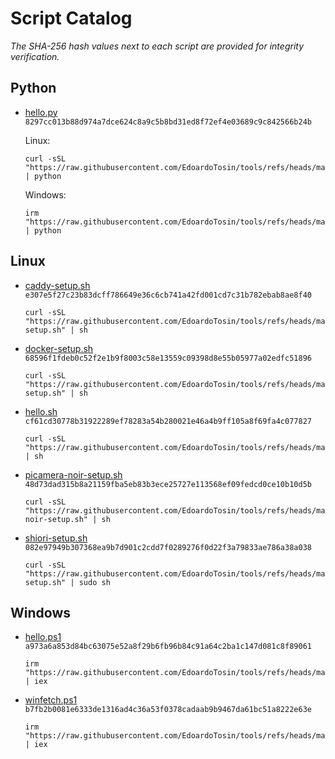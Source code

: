 # Script Catalog

_The SHA-256 hash values next to each script are provided for integrity verification._

## Python

- [hello.py](script/hello.py) `8297cc013b88d974a7dce624c8a9c5b8bd31ed8f72ef4e03689c9c842566b24b`

  Linux:

  ```
  curl -sSL "https://raw.githubusercontent.com/EdoardoTosin/tools/refs/heads/main/script/hello.py" | python
  ```

  Windows:

  ```
  irm "https://raw.githubusercontent.com/EdoardoTosin/tools/refs/heads/main/script/hello.py" | python
  ```

## Linux

- [caddy-setup.sh](script/caddy-setup.sh) `e307e5f27c23b83dcff786649e36c6cb741a42fd001cd7c31b782ebab8ae8f40`

  ```
  curl -sSL "https://raw.githubusercontent.com/EdoardoTosin/tools/refs/heads/main/script/caddy-setup.sh" | sh
  ```

- [docker-setup.sh](script/docker-setup.sh) `68596f1fdeb0c52f2e1b9f8003c58e13559c09398d8e55b05977a02edfc51896`

  ```
  curl -sSL "https://raw.githubusercontent.com/EdoardoTosin/tools/refs/heads/main/script/docker-setup.sh" | sh
  ```

- [hello.sh](script/hello.sh) `cf61cd30778b31922289ef78283a54b280021e46a4b9ff105a8f69fa4c077827`

  ```
  curl -sSL "https://raw.githubusercontent.com/EdoardoTosin/tools/refs/heads/main/script/hello.sh" | sh
  ```

- [picamera-noir-setup.sh](script/picamera-noir-setup.sh) `48d73dad315b8a21159fba5eb83b3ece25727e113568ef09fedcd0ce10b10d5b`

  ```
  curl -sSL "https://raw.githubusercontent.com/EdoardoTosin/tools/refs/heads/main/script/picamera-noir-setup.sh" | sh
  ```

- [shiori-setup.sh](script/shiori-setup.sh) `082e97949b307368ea9b7d901c2cdd7f0289276f0d22f3a79833ae786a38a038`

  ```
  curl -sSL "https://raw.githubusercontent.com/EdoardoTosin/tools/refs/heads/main/script/shiori-setup.sh" | sudo sh
  ```

## Windows

- [hello.ps1](script/hello.ps1) `a973a6a853d84bc63075e52a8f29b6fb96b84c91a64c2ba1c147d081c8f89061`

  ```
  irm "https://raw.githubusercontent.com/EdoardoTosin/tools/refs/heads/main/script/hello.ps1" | iex
  ```

- [winfetch.ps1](script/winfetch.ps1) `b7fb2b0081e6333de1316ad4c36a53f0378cadaab9b9467da61bc51a8222e63e`

  ```
  irm "https://raw.githubusercontent.com/EdoardoTosin/tools/refs/heads/main/script/winfetch.ps1" | iex
  ```

